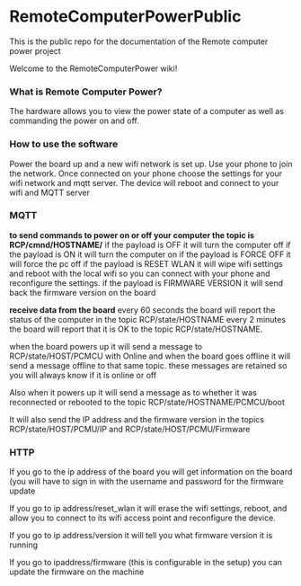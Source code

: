 # RemoteComputerPowerPublic

This is the public repo for the documentation of the Remote computer power project

Welcome to the RemoteComputerPower wiki!

### What is Remote Computer Power? ###

The hardware allows you to view the power state of a computer as well as commanding the power on and off.

### How to use the software ###
Power the board up and a new wifi network is set up. Use your phone to join the network. Once connected on your phone choose the settings for your wifi network and mqtt server. The device will reboot and connect to your wifi and MQTT server

### MQTT ###
**to send commands to power on or off your computer the topic is**
**RCP/cmnd/HOSTNAME/**
if the payload is OFF it will turn the computer off
if the payload is ON it will turn the computer on
if the payload is FORCE OFF it will force the pc off
if the payload is RESET WLAN it will wipe wifi settings and reboot with the local wifi so you can connect with your phone and reconfigure the settings. 
if the payload is FIRMWARE VERSION it will send back the firmware version on the board

**receive data from the board**
every 60 seconds the board will report the status of the computer in the topic RCP/state/HOSTNAME
every 2 minutes the board will report that it is OK to the topic RCP/state/HOSTNAME.

when the board powers up it will send a message to RCP/state/HOST/PCMCU with Online and when the board goes offline it will send a message offline to that same topic. these messages are retained so you will always know if it is online or off

Also when it powers up it will send a message as to whether it was reconnected or rebooted to the topic RCP/state/HOSTNAME/PCMCU/boot

It will also send the IP address and the firmware version in the topics RCP/state/HOST/PCMU/IP and RCP/state/HOST/PCMU/Firmware

### HTTP ###
If you go to the ip address of the board you will get information on the board (you will have to sign in with the username and password for the firmware update

If you go to ip address/reset_wlan it will erase the wifi settings, reboot, and allow you to connect to its wifi access point and reconfigure the device.

If you go to ip address/version it will tell you what firmware version it is running

If you go to ipaddress/firmware (this is configurable in the setup) you can update the firmware on the machine
